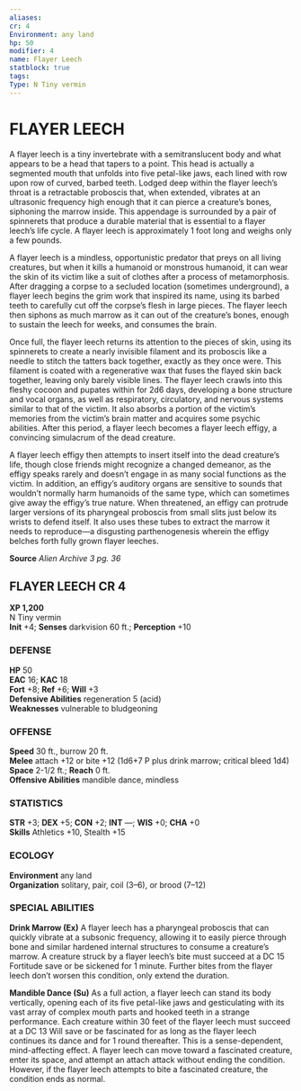 ```yaml
---
aliases: 
cr: 4
Environment: any land  
hp: 50
modifier: 4
name: Flayer Leech
statblock: true
tags: 
Type: N Tiny vermin  
---
```

# FLAYER LEECH
A flayer leech is a tiny invertebrate with a semitranslucent body and what appears to be a head that tapers to a point. This head is actually a segmented mouth that unfolds into five petal-like jaws, each lined with row upon row of curved, barbed teeth. Lodged deep within the flayer leech’s throat is a retractable proboscis that, when extended, vibrates at an ultrasonic frequency high enough that it can pierce a creature’s bones, siphoning the marrow inside. This appendage is surrounded by a pair of spinnerets that produce a durable material that is essential to a flayer leech’s life cycle. A flayer leech is approximately 1 foot long and weighs only a few pounds.

A flayer leech is a mindless, opportunistic predator that preys on all living creatures, but when it kills a humanoid or monstrous humanoid, it can wear the skin of its victim like a suit of clothes after a process of metamorphosis. After dragging a corpse to a secluded location (sometimes underground), a flayer leech begins the grim work that inspired its name, using its barbed teeth to carefully cut off the corpse’s flesh in large pieces. The flayer leech then siphons as much marrow as it can out of the creature’s bones, enough to sustain the leech for weeks, and consumes the brain.

Once full, the flayer leech returns its attention to the pieces of skin, using its spinnerets to create a nearly invisible filament and its proboscis like a needle to stitch the tatters back together, exactly as they once were. This filament is coated with a regenerative wax that fuses the flayed skin back together, leaving only barely visible lines. The flayer leech crawls into this fleshy cocoon and pupates within for 2d6 days, developing a bone structure and vocal organs, as well as respiratory, circulatory, and nervous systems similar to that of the victim. It also absorbs a portion of the victim’s memories from the victim’s brain matter and acquires some psychic abilities. After this period, a flayer leech becomes a flayer leech effigy, a convincing simulacrum of the dead creature.

A flayer leech effigy then attempts to insert itself into the dead creature’s life, though close friends might recognize a changed demeanor, as the effigy speaks rarely and doesn’t engage in as many social functions as the victim. In addition, an effigy’s auditory organs are sensitive to sounds that wouldn’t normally harm humanoids of the same type, which can sometimes give away the effigy’s true nature. When threatened, an effigy can protrude larger versions of its pharyngeal proboscis from small slits just below its wrists to defend itself. It also uses these tubes to extract the marrow it needs to reproduce—a disgusting parthenogenesis wherein the effigy belches forth fully grown flayer leeches.

**Source** _Alien Archive 3 pg. 36_

## FLAYER LEECH CR 4

**XP 1,200**  
N Tiny vermin  
**Init** +4; **Senses** darkvision 60 ft.; **Perception** +10  

### DEFENSE

**HP** 50  
**EAC** 16; **KAC** 18  
**Fort** +8; **Ref** +6; **Will** +3  
**Defensive Abilities** regeneration 5 (acid)  
**Weaknesses** vulnerable to bludgeoning

### OFFENSE

**Speed** 30 ft., burrow 20 ft.  
**Melee** attach +12 or bite +12 (1d6+7 P plus drink marrow; critical bleed 1d4)  
**Space** 2-1/2 ft.; **Reach** 0 ft.  
**Offensive Abilities** mandible dance, mindless

### STATISTICS

**STR** +3; **DEX** +5; **CON** +2; **INT** —; **WIS** +0; **CHA** +0  
**Skills** Athletics +10, Stealth +15

### ECOLOGY

**Environment** any land  
**Organization** solitary, pair, coil (3–6), or brood (7–12)

### SPECIAL ABILITIES

**Drink Marrow (Ex)** A flayer leech has a pharyngeal proboscis that can quickly vibrate at a subsonic frequency, allowing it to easily pierce through bone and similar hardened internal structures to consume a creature’s marrow. A creature struck by a flayer leech’s bite must succeed at a DC 15 Fortitude save or be sickened for 1 minute. Further bites from the flayer leech don’t worsen this condition, only extend the duration.

**Mandible Dance (Su)** As a full action, a flayer leech can stand its body vertically, opening each of its five petal-like jaws and gesticulating with its vast array of complex mouth parts and hooked teeth in a strange performance. Each creature within 30 feet of the flayer leech must succeed at a DC 13 Will save or be fascinated for as long as the flayer leech continues its dance and for 1 round thereafter. This is a sense-dependent, mind-affecting effect. A flayer leech can move toward a fascinated creature, enter its space, and attempt an attach attack without ending the condition. However, if the flayer leech attempts to bite a fascinated creature, the condition ends as normal.

